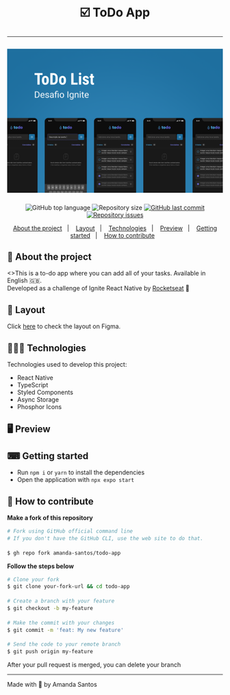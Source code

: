 <h1 align="center">
  ☑️ ToDo App
  <hr />
  <img src="assets/cover.png" alt="" />
</h1>

<p align="center">
  <img alt="GitHub top language" src="https://img.shields.io/github/languages/top/amanda-santos/todo-app">

  <img alt="Repository size" src="https://img.shields.io/github/repo-size/amanda-santos/todo-app">

  <a href="https://github.com/amanda-santos/todo-app/commits/master">
    <img alt="GitHub last commit" src="https://img.shields.io/github/last-commit/amanda-santos/todo-app">
  </a>

  <a href="https://github.com/amanda-santos/todo-app/issues">
    <img alt="Repository issues" src="https://img.shields.io/github/issues/amanda-santos/todo-app">
  </a>
</p>

<p align="center">
  <a href="#-about-the-project">About the project</a>&nbsp;&nbsp;&nbsp;|&nbsp;&nbsp;&nbsp;
  <a href="#-layout">Layout</a>&nbsp;&nbsp;&nbsp;|&nbsp;&nbsp;&nbsp;
  <a href="#-technologies">Technologies</a>&nbsp;&nbsp;&nbsp;|&nbsp;&nbsp;&nbsp;
  <a href="#-preview">Preview</a>&nbsp;&nbsp;&nbsp;|&nbsp;&nbsp;&nbsp;
  <a href="#-getting-started">Getting started</a>&nbsp;&nbsp;&nbsp;|&nbsp;&nbsp;&nbsp;
  <a href="#-how-to-contribute">How to contribute</a>&nbsp;&nbsp;&nbsp;
</p>

## 📝 About the project

<>This is a to-do app where you can add all of your tasks. Available in English 🇬🇧. 
<br />
Developed as a challenge of Ignite React Native by <a href="https://rocketseat.com.br/">Rocketseat</a> 🚀
</p>

## 🎨 Layout

<p>
  Click <a href="https://www.figma.com/file/e0fztqiWUCKIZGAWBjowO9/ToDo-List-(Copy)?node-id=56%3A96">here</a> to check the layout on Figma.
</p>

## 👩🏻‍💻 Technologies

Technologies used to develop this project:

- React Native
- TypeScript
- Styled Components
- Async Storage
- Phosphor Icons

## 🖥 Preview



## ⌨ Getting started

- Run `npm i` or `yarn` to install the dependencies
- Open the application with `npx expo start`

## 🤔 How to contribute

**Make a fork of this repository**

```bash
# Fork using GitHub official command line
# If you don't have the GitHub CLI, use the web site to do that.

$ gh repo fork amanda-santos/todo-app
```

**Follow the steps below**

```bash
# Clone your fork
$ git clone your-fork-url && cd todo-app

# Create a branch with your feature
$ git checkout -b my-feature

# Make the commit with your changes
$ git commit -m 'feat: My new feature'

# Send the code to your remote branch
$ git push origin my-feature
```

After your pull request is merged, you can delete your branch

---

Made with 💜 by Amanda Santos
